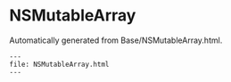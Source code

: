 
# NSMutableArray

Automatically generated from Base/NSMutableArray.html.

``` {raw} html
---
file: NSMutableArray.html
---
```
